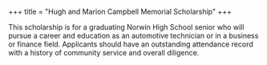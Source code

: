 +++
title = "Hugh and Marion Campbell Memorial Scholarship"
+++

This scholarship is for a graduating Norwin High School senior who will pursue a career and education as an automotive technician or in a business or finance field. Applicants should have an outstanding attendance record with a history of community service and overall diligence.